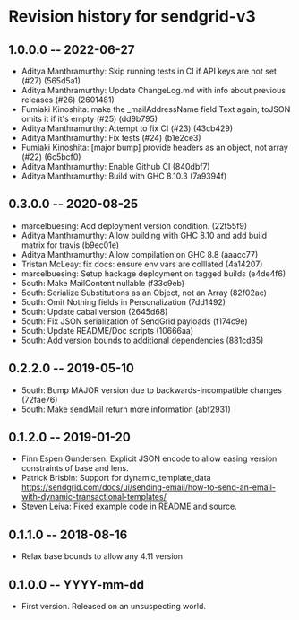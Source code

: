 # Revision history for sendgrid-v3

## 1.0.0.0 -- 2022-06-27

- Aditya Manthramurthy: Skip running tests in CI if API keys are not set (#27) (565d5a1)
- Aditya Manthramurthy: Update ChangeLog.md with info about previous releases (#26) (2601481)
- Fumiaki Kinoshita: make the _mailAddressName field Text again; toJSON omits it if it's empty (#25) (dd9b795)
- Aditya Manthramurthy: Attempt to fix CI (#23) (43cb429)
- Aditya Manthramurthy: Fix tests (#24) (b1e2ce3)
- Fumiaki Kinoshita: [major bump] provide headers as an object, not array (#22) (6c5bcf0)
- Aditya Manthramurthy: Enable Github CI (840dbf7)
- Aditya Manthramurthy: Build with GHC 8.10.3 (7a9394f)

## 0.3.0.0 -- 2020-08-25
- marcelbuesing: Add deployment version condition. (22f55f9)
- Aditya Manthramurthy: Allow building with GHC 8.10 and add build matrix for travis (b9ec01e)
- Aditya Manthramurthy: Allow compilation on GHC 8.8 (aaacc77)
- Tristan McLeay: fix docs: ensure env vars are colllated (4a14207)
- marcelbuesing: Setup hackage deployment on tagged builds (e4de4f6)
- 5outh: Make MailContent nullable (f33c9eb)
- 5outh: Serialize Substitutions as an Object, not an Array (82f02ac)
- 5outh: Omit Nothing fields in Personalization (7dd1492)
- 5outh: Update cabal version (2645d68)
- 5outh: Fix JSON serialization of SendGrid payloads (f174c9e)
- 5outh: Update README/Doc scripts (10666aa)
- 5outh: Add version bounds to additional dependencies (881cd35)

## 0.2.2.0 -- 2019-05-10
- 5outh: Bump MAJOR version due to backwards-incompatible changes (72fae76)
- 5outh: Make sendMail return more information (abf2931)

## 0.1.2.0 -- 2019-01-20
- Finn Espen Gundersen: Explicit JSON encode to allow easing version constraints of base and lens.
- Patrick Brisbin: Support for dynamic_template_data
  https://sendgrid.com/docs/ui/sending-email/how-to-send-an-email-with-dynamic-transactional-templates/
- Steven Leiva: Fixed example code in README and source.

## 0.1.1.0  -- 2018-08-16
- Relax base bounds to allow any 4.11 version

## 0.1.0.0  -- YYYY-mm-dd

* First version. Released on an unsuspecting world.
